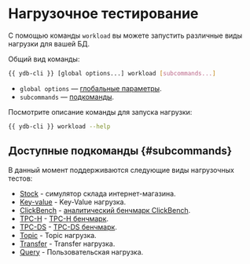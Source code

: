 # Нагрузочное тестирование

С помощью команды `workload` вы можете запустить различные виды нагрузки для вашей БД.

Общий вид команды:

```bash
{{ ydb-cli }} [global options...] workload [subcommands...]
```

* `global options` — [глобальные параметры](../../../commands/global-options.md).
* `subcommands` — [подкоманды](#subcommands).

Посмотрите описание команды для запуска нагрузки:

```bash
{{ ydb-cli }} workload --help
```

## Доступные подкоманды {#subcommands}

В данный момент поддерживаются следующие виды нагрузочных тестов:

* [Stock](../stock.md) - симулятор склада интернет-магазина.
* [Key-value](../../../workload-kv.md) - Key-Value нагрузка.
* [ClickBench](../../../workload-click-bench.md) - [аналитический бенчмарк ClickBench](https://github.com/ClickHouse/ClickBench).
* [TPC-H](../../../workload-tpch.md) - [TPC-H бенчмарк](https://www.tpc.org/tpch/).
* [TPC-DS](../../../workload-tpcds.md) - [TPC-DS бенчмарк](https://www.tpc.org/tpcds/).
* [Topic](../../../workload-topic.md) - Topic нагрузка.
* [Transfer](../../../workload-transfer.md) - Transfer нагрузка.
* [Query](../../../workload-query.md) - Пользовательская нагрузка.
